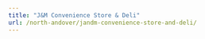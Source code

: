 ```yaml
---
title: "J&M Convenience Store & Deli"
url: /north-andover/jandm-convenience-store-and-deli/
---
```

